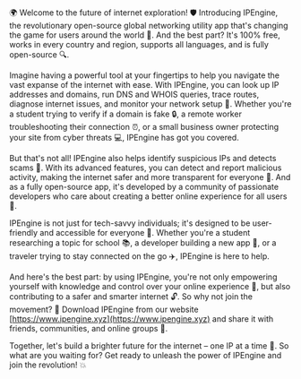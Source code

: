 🌍 Welcome to the future of internet exploration! 🛡️ Introducing IPEngine, the revolutionary open-source global networking utility app that's changing the game for users around the world 📡. And the best part? It's 100% free, works in every country and region, supports all languages, and is fully open-source 🔍.

Imagine having a powerful tool at your fingertips to help you navigate the vast expanse of the internet with ease. With IPEngine, you can look up IP addresses and domains, run DNS and WHOIS queries, trace routes, diagnose internet issues, and monitor your network setup 🚀. Whether you're a student trying to verify if a domain is fake 🔒, a remote worker troubleshooting their connection ⏰, or a small business owner protecting your site from cyber threats 💻, IPEngine has got you covered.

But that's not all! IPEngine also helps identify suspicious IPs and detects scams 🚨. With its advanced features, you can detect and report malicious activity, making the internet safer and more transparent for everyone 👥. And as a fully open-source app, it's developed by a community of passionate developers who care about creating a better online experience for all users 💪.

IPEngine is not just for tech-savvy individuals; it's designed to be user-friendly and accessible for everyone 🌈. Whether you're a student researching a topic for school 📚, a developer building a new app 🤖, or a traveler trying to stay connected on the go ✈️, IPEngine is here to help.

And here's the best part: by using IPEngine, you're not only empowering yourself with knowledge and control over your online experience 🌟, but also contributing to a safer and smarter internet 🔓. So why not join the movement? 💪 Download IPEngine from our website [https://www.ipengine.xyz](https://www.ipengine.xyz) and share it with friends, communities, and online groups 🤝.

Together, let's build a brighter future for the internet – one IP at a time 🔧. So what are you waiting for? Get ready to unleash the power of IPEngine and join the revolution! 💥